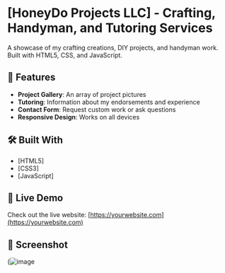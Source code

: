 # [HoneyDo Projects LLC] - Crafting, Handyman, and Tutoring Services

A showcase of my crafting creations, DIY projects, and handyman work. Built with HTML5, CSS, and JavaScript.

## 🌟 Features

- **Project Gallery**: An array of project pictures
- **Tutoring**: Information about my endorsements and experience
- **Contact Form**: Request custom work or ask questions
- **Responsive Design**: Works on all devices

## 🛠️ Built With

- [HTML5]
- [CSS3]
- [JavaScript]

## 🚀 Live Demo

Check out the live website: [https://yourwebsite.com](https://yourwebsite.com)

## 📸 Screenshot

(![image](https://github.com/user-attachments/assets/ab17f7ec-7e44-4c4c-a23e-b7bec9f7fb8a)
